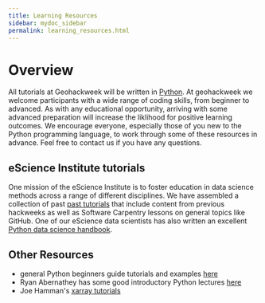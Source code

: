 ```yaml
---
title: Learning Resources
sidebar: mydoc_sidebar
permalink: learning_resources.html
---
```


# Overview

All tutorials at Geohackweek will be written in [Python](https://www.python.org/). At geohackweek we welcome participants with a wide range of coding skills, from beginner to advanced. As with any educational opportunity, arriving with some advanced preparation will increase the liklihood for positive learning outcomes. We encourage everyone, especially those of you new to the Python programming language, to work through some of these resources in advance. Feel free to contact us if you have any questions.

## eScience Institute tutorials

One mission of the eScience Institute is to foster education in data science methods across a range of different disciplines. We have assembled a collection of past [past tutorials](https://github.com/uwescience/eScience_tutorials) that include content from previous hackweeks as well as Software Carpentry lessons on general topics like GitHub. One of our eScience data scientists has also written an excellent [Python data science handbook](https://github.com/jakevdp/PythonDataScienceHandbook).

## Other Resources

* general Python beginners guide tutorials and examples [here](https://wiki.python.org/moin/BeginnersGuide/Programmers)
* Ryan Abernathey has some good introductory Python lectures [here](https://github.com/rabernat/python_teaching)
* Joe Hamman's [xarray tutorials](https://github.com/jhamman/xarray_tutorial/tree/master/tutorial)

